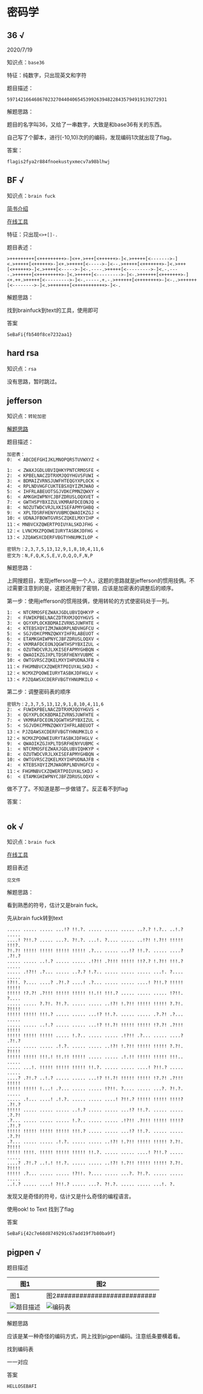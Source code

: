 # 密码学

## 36 √

2020/7/19

知识点：`base36`

特征：纯数字，只出现英文和字符

题目描述：
```
59714216646867023270440406545399263948228435794919139272931
```

解题思路：

题目的名字叫36，又给了一串数字，大致是和base36有关的东西。

自己写了个脚本，进行[-10,10)次的的编码，发现编码1次就出现了flag。

答案：

```
flagis2fya2r884fnoekustyxmecv7a98blhwj
```

## BF √

知识点：`brain fuck`

[简书介绍](https://www.jianshu.com/p/f72ea736e994)

[在线工具](https://tool.bugku.com/brainfuck/?wafcloud=1)

特征：只出现`<>+[]-.`

题目表述：
```
>+++++++++[<+++++++++>-]<++.>+++[<++++++>-]<.>+++++[<------->-]<.>+++++[<++++++>-]<+.>+++++[<----->-]<--.>+++++[<+++++++>-]<.>+++[<++++++>-]<.>++++[<----->-]<-.----.>+++++[<--------->-]<.-.----.>++++++[<+++++++++>-]<.>+++++[<--------->-]<-.>++++++[<+++++++>-]<+.++.>+++++[<--------->-]<-.-----.+.-.>++++++[<++++++++>-]<-..>++++++[<-------->-]<.>+++++++[<+++++++++++>-]<-.
```

解题思路：

找到brainfuck到text的工具，使用即可

答案

```
SeBaFi{fb540f8ce7232aa1}
```

## hard rsa

知识点：`rsa`

没有思路，暂时跳过。

## jefferson

知识点：`转轮加密`

[解题思路](https://www.cnblogs.com/0yst3r-2046/p/11810574.html)

题目描述：

```
加密表：
0:  < ABCDEFGHIJKLMNOPQRSTUVWXYZ <

1:	< ZWAXJGDLUBVIQHKYPNTCRMOSFE <
2:	< KPBELNACZDTRXMJQOYHGVSFUWI <
3:	< BDMAIZVRNSJUWFHTEQGYXPLOCK <
4:	< RPLNDVHGFCUKTEBSXQYIZMJWAO <
5:	< IHFRLABEUOTSGJVDKCPMNZQWXY <
6:	< AMKGHIWPNYCJBFZDRUSLOQXVET <
7:	< GWTHSPYBXIZULVKMRAFDCEONJQ <
8:	< NOZUTWDCVRJLXKISEFAPMYGHBQ <
9:	< XPLTDSRFHENYVUBMCQWAOIKZGJ <
10:	< UDNAJFBOWTGVRSCZQKELMXYIHP <
11：< MNBVCXZQWERTPOIUYALSKDJFHG <
12：< LVNCMXZPQOWEIURYTASBKJDFHG <
13：< JZQAWSXCDERFVBGTYHNUMKILOP <

密钥为：2,3,7,5,13,12,9,1,8,10,4,11,6
密文为：N,F,Q,K,S,E,V,O,Q,O,F,N,P
```

解题思路：

上网搜题目，发现jefferson是一个人，这题的思路就是jefferson的惯用技俩。不过需要注意到的是，这题还用到了密钥，应该是加密表的调整后的顺序。

第一步：使用jefferson的惯用技俩，使用转轮的方式使密码处于一列。

```
1:	< NTCRMOSFEZWAXJGDLUBVIQHKYP <
2:	< FUWIKPBELNACZDTRXMJQOYHGVS <
3:	< QGYXPLOCKBDMAIZVRNSJUWFHTE <
4:	< KTEBSXQYIZMJWAORPLNDVHGFCU <
5:	< SGJVDKCPMNZQWXYIHFRLABEUOT <
6:	< ETAMKGHIWPNYCJBFZDRUSLOQXV <
7:	< VKMRAFDCEONJQGWTHSPYBXIZUL <
8:	< OZUTWDCVRJLXKISEFAPMYGHBQN <
9:	< QWAOIKZGJXPLTDSRFHENYVUBMC <
10:	< OWTGVRSCZQKELMXYIHPUDNAJFB <
11：< FHGMNBVCXZQWERTPOIUYALSKDJ <
12：< NCMXZPQOWEIURYTASBKJDFHGLV <
13：< PJZQAWSXCDERFVBGTYHNUMKILO <

```

第二步：调整密码表的顺序

```
密钥为：2,3,7,5,13,12,9,1,8,10,4,11,6
2:	< FUWIKPBELNACZDTRXMJQOYHGVS <
3:	< QGYXPLOCKBDMAIZVRNSJUWFHTE <
7:	< VKMRAFDCEONJQGWTHSPYBXIZUL <
5:	< SGJVDKCPMNZQWXYIHFRLABEUOT <
13：< PJZQAWSXCDERFVBGTYHNUMKILO <
12：< NCMXZPQOWEIURYTASBKJDFHGLV <
9:	< QWAOIKZGJXPLTDSRFHENYVUBMC <
1:	< NTCRMOSFEZWAXJGDLUBVIQHKYP <
8:	< OZUTWDCVRJLXKISEFAPMYGHBQN <
10:	< OWTGVRSCZQKELMXYIHPUDNAJFB <
4:	< KTEBSXQYIZMJWAORPLNDVHGFCU <
11：< FHGMNBVCXZQWERTPOIUYALSKDJ <
6:	< ETAMKGHIWPNYCJBFZDRUSLOQXV <
```

做不了了。不知道是那一步做错了。反正看不到flag

答案：

```

```

## ok √

知识点：`brain fuck`

[在线工具](https://tool.bugku.com/brainfuck/?wafcloud=1)

题目表述

```
见文件
```

解题思路：


看到熟悉的符号，估计又是brain fuck。

先从brain fuck转到text

```
..... ..... ..... ...!? !!.?. ..... ..... ..... ..?.? !.?.. ..!.? .....
....! ?!!.? ..... ...?. ?!.?. ...!. ?.... ..... ..!?! !.?!! !!!!! !!!?.
?!.?! !!!!! !!!!! !!!!! !!!!! .?... ..... ...!? !!.?. ..... ....? .?!.?
..... ..... ..!.? ..... ..... .!?!! .?!!! !!!!! !!?.? !.?!! !!!.? .....
..... .!?!! .?... ..... ..?.? !.?.. ..... ..... ..... ...!. ?.... .....
!?!!. ?.... ....? .?!.? ....! .?... ..... ..... ....! ?!!.? !!!!! !!!!!
!!!!! !?.?! .?!!! !!!!! !!!!! !!.!! !!!.? ..... ..... ..... !?!!. ?....
..... ..... ?.?!. ?!.?. ..... ..... ..!?! !.?!! !!!!! !!!!! ?.?!. ?!!!!
!!!!! !!!!! !!!.? ..... ..... ...!? !!.?. ..... ..... .?.?! .?... .....
..... ..... ..!.? ..... ..... ...!? !!.?! !!!!! !!!!! !?.?! .?!!! !!!!!
!!!!! !!!!! !!!!! ..... !.?.. ..... ..... .!?!! .?... ..... ....? .?!.?
..... ..... ..... .!.?. ..... ..... ..!?! !.?!! !!!!! !!!!! ?.?!. ?!!!!
!!!!! !!!!! !!!.! !!.!! !!!!! ..... ..... .!.!! !!!!! !!!!! !!!.. .....
..... ...!. !!!!! !!!!! !!!!! !!.?. ..... ..... ....! ?!!.? ..... .....
....? .?!.? ..!.? ..... ..... ...!? !!.?! !!!!! !!!!! !?.?! .?!!! !!!!!
!!!!! !!!!! !...! .?... ..... ..... !?!!. ?.... ..... ...?. ?!.?. .....
..... .!... ....! .!.?. ..... ..... ....! ?!!.? !!!!! !!!!! !!!!? .?!.?
!!!!! ..... ..... ..... ..!.? ..... ..... ...!? !!.?. ..... ..... .?.?!
.?... ..... ..... ..... !.?.. ..... ..... .!?!! .?!!! !!!!! !!!!? .?!.?
!!!!! !!!!! !!!!! !!!!! !!!.? ..... ..... ...!? !!.?. ..... ..... .?.?!
.?... ..... ..... .!.?. ..... ..... ..!?! !.?!! !!!!! !!!!! ?.?!. ?!!!!
!!!!! !!!!. !!!!! !!!!! !!!!! !!.?. ..... ..... ....! ?!!.? ..... .....
....? .?!.? ..!.! !!.?. ..... ..... ..!?! !.?!! !!!!! !!!!! ?.?!. ?!!!!
!!!!! .?... ..... ..... !?!!. ?.... ..... ...?. ?!.?. ..... ..... .....
..!.? ..... ....! ?!!.? ..... ...?. ?!.?. ..... ..... ...!. ?.
```

发现又是奇怪的符号，估计又是什么奇怪的编程语言。

使用ook! to Text
找到了flag

答案

```
SeBaFi{42c7e68d8749291c67add19f7b80ba9f}
```

## pigpen √

题目描述

| 图1 | 图2 |
| --- | --- |
| 图1 | 图2########################## |
| ![题目描述](./pigpen/1462353912011.jpg) | ![编码表](./pigpen/code.jpg) |



解题思路

应该是某一种奇怪的编码方式，网上找到pigpen编码。注意纸条要横着看。

找到编码表

一一对应

答案

```
HELLOSEBAFI
```
